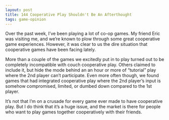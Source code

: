 ```yaml
---
layout: post
title: 144 Cooperative Play Shouldn't Be An Afterthought
tags: game-opinion
---
```

Over the past week, I’ve been playing a lot of co-op games.  My friend Eric was visiting me, and we’re known to plow through some great cooperative game experiences.  However, it was clear to us the dire situation that cooperative games have been facing lately.

More than a couple of the games we excitedly put in to play turned out to be completely incompatible with couch cooperative play.  Others claimed to include it, but hide the mode behind an an hour or more of “tutorial” play where the 2nd player can’t participate.  Even more often though, we found games that had integrated cooperative play where the 2nd player’s input is somehow compromised, limited, or dumbed down compared to the 1st player.

It’s not that I’m on a crusade for every game ever made to have cooperative play.  But I do think that it’s a huge issue, and the market is there for people who want to play games together cooperatively with their friends.